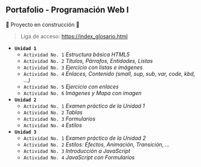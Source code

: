 ## Portafolio - Programación Web I
:construction: Proyecto en construcción :construction:

> Liga de acceso:  https://index_glosario.html

 - **`Unidad 1`**
   - `Actividad No. 1` *Estructura básica HTML5*
   - `Actividad No. 2` *Títulos, Párrafos, Entidades, Listas*
   - `Actividad No. 3` *Ejercicio con listas e imágenes*
   - `Actividad No. 4` *Enlaces, Contenido (small, sup, sub, var, code, kbd, ...)*
   - `Actividad No. 5` *Ejercicio con enlaces*
   - `Actividad No. 6` *Imágenes y Mapa con imagen*
 - **`Unidad 2`**
   - `Actividad No. 1` *Examen práctico de la Unidad 1*
   - `Actividad No. 2` *Tablas*
   - `Actividad No. 3` *Formularios*
   - `Actividad No. 4` *Estilos*
 - **`Unidad 3`**
   - `Actividad No. 1` *Examen práctico de la Unidad 2*
   - `Actividad No. 2` *Estilos: Efectos, Animación, Transición, ...*
   - `Actividad No. 3` *Introducción a JavaScript*
   - `Actividad No. 4` *JavaScript con Formularios*
